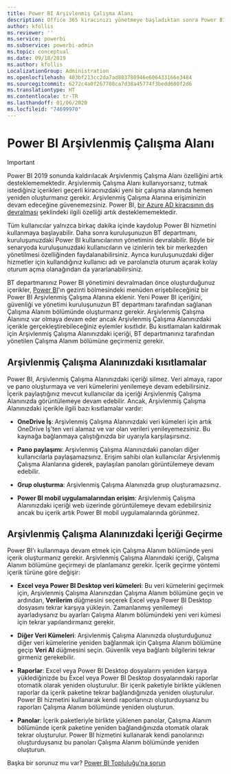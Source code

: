 ```yaml
---
title: Power BI Arşivlenmiş Çalışma Alanı
description: Office 365 kiracınızı yönetmeye başladıktan sonra Power BI Arşivlenmiş Çalışma Alanı
author: kfollis
ms.reviewer: ''
ms.service: powerbi
ms.subservice: powerbi-admin
ms.topic: conceptual
ms.date: 09/18/2019
ms.author: kfollis
LocalizationGroup: Administration
ms.openlocfilehash: 403bf213cc2da7ad803780946e606433166e3484
ms.sourcegitcommit: 6272c4a0f267708ca7d38a45774f3bedd680f2d6
ms.translationtype: HT
ms.contentlocale: tr-TR
ms.lasthandoff: 01/06/2020
ms.locfileid: "74699970"
---
```

# <a name="power-bi-archived-workspace"></a>Power BI Arşivlenmiş Çalışma Alanı

> [!IMPORTANT]
> Power BI 2019 sonunda kaldırılacak Arşivlenmiş Çalışma Alanı özelliğini artık desteklememektedir. Arşivlenmiş Çalışma Alanı kullanıyorsanız, tutmak istediğiniz içerikleri geçerli kiracınızdaki yeni bir çalışma alanında hemen yeniden oluşturmanız gerekir. Arşivlenmiş Çalışma Alanına erişiminizin devam edeceğine güvenemezsiniz. Power BI, [bir Azure AD kiracısının dış devralması](service-admin-faq.md#what-is-the-process-to-manage-a-tenant-created-by-microsoft-for-my-users) şeklindeki ilgili özelliği artık desteklememektedir.

Tüm kullanıcılar yalnızca birkaç dakika içinde kaydolup Power BI hizmetini kullanmaya başlayabilir.  Daha sonra kuruluşunuzun BT departmanı, kuruluşunuzdaki Power BI kullanıcılarının yönetimini devralabilir.  Böyle bir senaryoda kuruluşunuzdaki kullanıcıların ve izinlerin tek bir merkezden yönetilmesi özelliğinden faydalanabilirsiniz. Ayrıca kuruluşunuzdaki diğer hizmetler için kullandığınız kullanıcı adı ve parolanızla oturum açarak kolay oturum açma olanağından da yararlanabilirsiniz.

BT departmanınız Power BI yönetimini devralmadan önce oluşturduğunuz içerikler, [Power BI](https://app.powerbi.com)'ın gezinti bölmesindeki menüden erişebileceğiniz bir Power BI Arşivlenmiş Çalışma Alanına eklenir. Yeni Power BI içeriğini, güvenliği ve yönetimi kuruluşunuzun BT departmanı tarafından sağlanan Çalışma Alanım bölümünde oluşturmanız gerekir.  Arşivlenmiş Çalışma Alanınız var olmaya devam eder ancak Arşivlenmiş Çalışma Alanınızdaki içerikle gerçekleştirebileceğiniz eylemler kısıtlıdır.  Bu kısıtlamaları kaldırmak için Arşivlenmiş Çalışma Alanınızdaki içeriği, BT departmanınız tarafından yönetilen Çalışma Alanım bölümüne geçirmeniz gerekir.

## <a name="restrictions-in-your-archived-workspace"></a>Arşivlenmiş Çalışma Alanınızdaki kısıtlamalar

Power BI, Arşivlenmiş Çalışma Alanınızdaki içeriği silmez. Veri almaya, rapor ve pano oluşturmaya ve veri kümelerini yenilemeye devam edebilirsiniz. İçerik paylaştığınız mevcut kullanıcılar da içeriği Arşivlenmiş Çalışma Alanınızda görüntülemeye devam edebilir. Ancak, Arşivlenmiş Çalışma Alanınızdaki içerikle ilgili bazı kısıtlamalar vardır:

* **OneDrive İş**: Arşivlenmiş Çalışma Alanınızdaki veri kümeleri için artık OneDrive İş'ten veri alamaz ve var olan verileri yenileyemezsiniz.  Bu kaynağa bağlanmaya çalıştığınızda bir uyarıyla karşılaşırsınız.

* **Pano paylaşımı**: Arşivlenmiş Çalışma Alanınızdaki panoları diğer kullanıcılarla paylaşamazsınız.  Erişim sahibi olan kullanıcılar Arşivlenmiş Çalışma Alanlarına giderek, paylaşılan panoları görüntülemeye devam edebilir.

* **Grup oluşturma**: Arşivlenmiş Çalışma Alanınızda grup oluşturamazsınız.

* **Power BI mobil uygulamalarından erişim**: Arşivlenmiş Çalışma Alanınızdaki içeriği web üzerinde görüntülemeye devam edebilirsiniz ancak bu içerik artık Power BI mobil uygulamalarında görünmez.

## <a name="migrating-content-in-your-archived-workspace"></a>Arşivlenmiş Çalışma Alanınızdaki İçeriği Geçirme

Power BI'ı kullanmaya devam etmek için Çalışma Alanım bölümünde yeni içerik oluşturmanız gerekir. Arşivlenmiş Çalışma Alanındaki içeriği, Çalışma Alanım bölümüne geçirmeyi de planlamanız gerekir.  İçerik geçirme yöntemi içerik türüne göre değişir:

* **Excel veya Power BI Desktop veri kümeleri**: Bu veri kümelerini geçirmek için, Arşivlenmiş Çalışma Alanınızdan Çalışma Alanım bölümüne geçin ve ardından, **Verilerim** düğmesini seçerek Excel veya Power BI Desktop dosyasını tekrar karşıya yükleyin.  Zamanlanmış yenilemeyi ayarladıysanız bu ayarları Çalışma Alanım bölümündeki yeni veri kümesi için tekrar yapılandırmanız gerekir.

* **Diğer Veri Kümeleri**: Arşivlenmiş Çalışma Alanınızda oluşturduğunuz diğer veri kümelerine yeniden bağlanmak için Çalışma Alanım bölümüne geçip **Veri Al** düğmesini seçin.  Güvenlik veya bağlantı bilgilerini tekrar girmeniz gerekebilir.

* **Raporlar**: Excel veya Power BI Desktop dosyalarını yeniden karşıya yüklediğinizde bu Excel veya Power BI Desktop dosyalarındaki raporlar otomatik olarak yeniden oluşturulur. Bir içerik paketiyle birlikte yüklenen raporlar da içerik paketine tekrar bağlandığınızda yeniden oluşturulur. Power BI hizmetini kullanarak kendi raporlarınızı oluşturduysanız bu raporları Çalışma Alanım bölümünde yeniden oluşturun.

* **Panolar**: İçerik paketleriyle birlikte yüklenen panolar, Çalışma Alanım bölümünde içerik paketine yeniden bağlandığınızda otomatik olarak tekrar oluşturulur. Power BI hizmetini kullanarak kendi panolarınızı oluşturduysanız bu panoları Çalışma Alanım bölümünde yeniden oluşturun.

Başka bir sorunuz mu var? [Power BI Topluluğu'na sorun](https://community.powerbi.com/)


